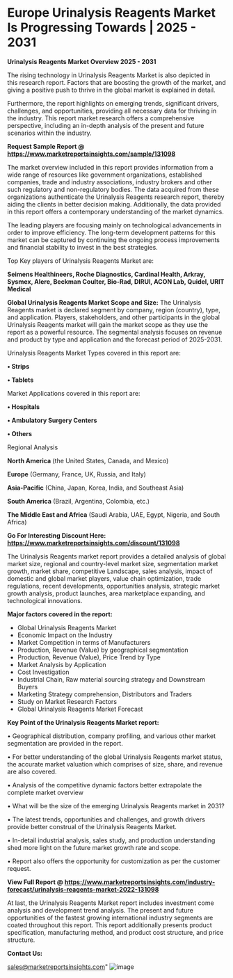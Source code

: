 # Europe Urinalysis Reagents Market Is Progressing Towards | 2025 - 2031

<Strong> Urinalysis Reagents Market Overview 2025 - 2031</strong>

The rising technology in Urinalysis Reagents Market is also depicted in this research report. Factors that are boosting the growth of the market, and giving a positive push to thrive in the global market is explained in detail.

Furthermore, the report highlights on emerging trends, significant drivers, challenges, and opportunities, providing all necessary data for thriving in the industry. This report market research offers a comprehensive perspective, including an in-depth analysis of the present and future scenarios within the industry.

<strong>Request Sample Report @ <a href=https://www.marketreportsinsights.com/sample/131098>https://www.marketreportsinsights.com/sample/131098</a></strong>

The market overview included in this report provides information from a wide range of resources like government organizations, established companies, trade and industry associations, industry brokers and other such regulatory and non-regulatory bodies. The data acquired from these organizations authenticate the Urinalysis Reagents research report, thereby aiding the clients in better decision making. Additionally, the data provided in this report offers a contemporary understanding of the market dynamics.

The leading players are focusing mainly on technological advancements in order to improve efficiency. The long-term development patterns for this market can be captured by continuing the ongoing process improvements and financial stability to invest in the best strategies.

Top Key players of Urinalysis Reagents Market are:

<strong>Seimens Healthineers, Roche Diagnostics, Cardinal Health, Arkray, Sysmex, Alere, Beckman Coulter, Bio-Rad, DIRUI, ACON Lab, Quidel, URIT Medical</strong>

<strong><b>Global Urinalysis Reagents Market Scope and Size:</b></strong>
The Urinalysis Reagents market is declared segment by company, region (country), type, and application. Players, stakeholders, and other participants in the global Urinalysis Reagents market will gain the market scope as they use the report as a powerful resource. The segmental analysis focuses on revenue and product by type and application and the forecast period of 2025-2031.

Urinalysis Reagents Market Types covered in this report are:

<strong>• Strips

• Tablets</strong>

Market Applications covered in this report are:

<strong>• Hospitals

• Ambulatory Surgery Centers

• Others</strong> 

Regional Analysis

<strong>North America</strong> (the United States, Canada, and Mexico)

<strong>Europe</strong> (Germany, France, UK, Russia, and Italy)

<strong>Asia-Pacific</strong> (China, Japan, Korea, India, and Southeast Asia)

<strong>South America</strong> (Brazil, Argentina, Colombia, etc.)

<strong>The Middle East and Africa</strong> (Saudi Arabia, UAE, Egypt, Nigeria, and South Africa)

<strong>Go For Interesting Discount Here: <a href=https://www.marketreportsinsights.com/discount/131098>https://www.marketreportsinsights.com/discount/131098</a></strong>

The Urinalysis Reagents market report provides a detailed analysis of global market size, regional and country-level market size, segmentation market growth, market share, competitive Landscape, sales analysis, impact of domestic and global market players, value chain optimization, trade regulations, recent developments, opportunities analysis, strategic market growth analysis, product launches, area marketplace expanding, and technological innovations.

<strong><b>Major factors covered in the report:</b></strong>
<ul>
  <li>Global Urinalysis Reagents Market </li>
  <li>Economic Impact on the Industry</li>
  <li>Market Competition in terms of Manufacturers</li>
  <li>Production, Revenue (Value) by geographical segmentation</li>
  <li>Production, Revenue (Value), Price Trend by Type</li>
  <li>Market Analysis by Application</li>
  <li>Cost Investigation</li>
  <li>Industrial Chain, Raw material sourcing strategy and Downstream Buyers</li>
  <li>Marketing Strategy comprehension, Distributors and Traders</li>
  <li>Study on Market Research Factors</li>
  <li>Global Urinalysis Reagents Market Forecast</li>
</ul>

<strong><b>Key Point of the Urinalysis Reagents Market report:</b></strong>

• Geographical distribution, company profiling, and various other market segmentation are provided in the report.

• For better understanding of the global Urinalysis Reagents market status, the accurate market valuation which comprises of size, share, and revenue are also covered.

• Analysis of the competitive dynamic factors better extrapolate the complete market overview

• What will be the size of the emerging Urinalysis Reagents market in 2031?

• The latest trends, opportunities and challenges, and growth drivers provide better construal of the Urinalysis Reagents Market.

• In-detail industrial analysis, sales study, and production understanding shed more light on the future market growth rate and scope.

• Report also offers the opportunity for customization as per the customer request.

<strong><b>View Full Report @ <a href=https://www.marketreportsinsights.com/industry-forecast/urinalysis-reagents-market-2022-131098>https://www.marketreportsinsights.com/industry-forecast/urinalysis-reagents-market-2022-131098</a></b></strong>


At last, the Urinalysis Reagents Market report includes investment come analysis and development trend analysis. The present and future opportunities of the fastest growing international industry segments are coated throughout this report. This report additionally presents product specification, manufacturing method, and product cost structure, and price structure.

<strong>Contact Us:</strong>

sales@marketreportsinsights.com"
![image](https://github.com/user-attachments/assets/3f5c91b5-2eb0-48c4-9dbf-a4ed5b49125c)
